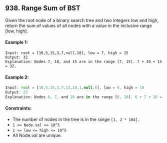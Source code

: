 ## 938. Range Sum of BST

Given the root node of a binary search tree and two integers low and high, return the sum of values of all nodes with a value in the inclusive range [low, high].

#### Example 1:
```
Input: root = [10,5,15,3,7,null,18], low = 7, high = 15
Output: 32
Explanation: Nodes 7, 10, and 15 are in the range [7, 15]. 7 + 10 + 15 = 32.
```

#### Example 2:
```js
Input: root = [10,5,15,3,7,13,18,1,null,6], low = 6, high = 10
Output: 23
Explanation: Nodes 6, 7, and 10 are in the range [6, 10]. 6 + 7 + 10 = 23.
```

#### Constraints:
- The number of nodes in the tree is in the range `[1, 2 * 104]`.
- `1 <= Node.val <= 10^5`
- `1 <= low <= high <= 10^5`
- All Node.val are unique.